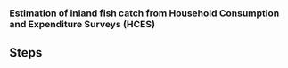 ### Estimation of inland fish catch from Household Consumption and Expenditure Surveys (HCES)



## Steps

